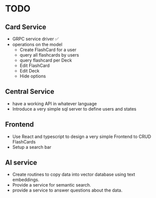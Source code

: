 # TODO
## Card Service
- GRPC service driver ✅
- operations on the model
  - Create FlashCard for a user
  - query all flashcards by users
  - query flashcard per Deck
  - Edit FlashCard
  - Edit Deck
  - Hide options

## Central Service
- have a working API in whatever language
- Introduce a very simple sql server to define users and states

## Frontend
- Use React and typescript to design a very simple Frontend to CRUD FlashCards
- Setup a search bar

## AI service
- Create routines to copy data into vector database using text embeddings.
- Provide a service for semantic search.
- provide a service to answer questions about the data.